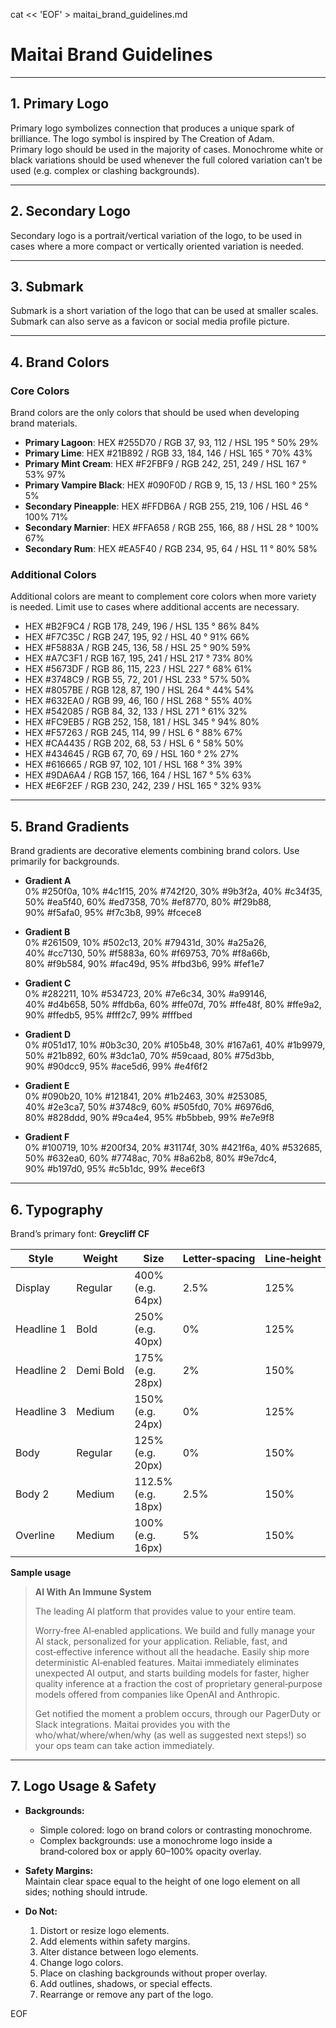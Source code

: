cat << 'EOF' > maitai_brand_guidelines.md
# Maitai Brand Guidelines

---

## 1. Primary Logo  
Primary logo symbolizes connection that produces a unique spark of brilliance. The logo symbol is inspired by The Creation of Adam.  
Primary logo should be used in the majority of cases. Monochrome white or black variations should be used whenever the full colored variation can’t be used (e.g. complex or clashing backgrounds).

---

## 2. Secondary Logo  
Secondary logo is a portrait/vertical variation of the logo, to be used in cases where a more compact or vertically oriented variation is needed.

---

## 3. Submark  
Submark is a short variation of the logo that can be used at smaller scales. Submark can also serve as a favicon or social media profile picture.

---

## 4. Brand Colors

### Core Colors  
Brand colors are the only colors that should be used when developing brand materials.  
- **Primary Lagoon**: HEX #255D70 / RGB 37, 93, 112 / HSL 195 ° 50% 29%  
- **Primary Lime**: HEX #21B892 / RGB 33, 184, 146 / HSL 165 ° 70% 43%  
- **Primary Mint Cream**: HEX #F2FBF9 / RGB 242, 251, 249 / HSL 167 ° 53% 97%  
- **Primary Vampire Black**: HEX #090F0D / RGB 9, 15, 13 / HSL 160 ° 25% 5%  
- **Secondary Pineapple**: HEX #FFDB6A / RGB 255, 219, 106 / HSL 46 ° 100% 71%  
- **Secondary Marnier**: HEX #FFA658 / RGB 255, 166, 88 / HSL 28 ° 100% 67%  
- **Secondary Rum**: HEX #EA5F40 / RGB 234, 95, 64 / HSL 11 ° 80% 58%

### Additional Colors  
Additional colors are meant to complement core colors when more variety is needed. Limit use to cases where additional accents are necessary.  
- HEX #B2F9C4 / RGB 178, 249, 196 / HSL 135 ° 86% 84%  
- HEX #F7C35C / RGB 247, 195, 92  / HSL 40 ° 91% 66%  
- HEX #F5883A / RGB 245, 136, 58  / HSL 25 ° 90% 59%  
- HEX #A7C3F1 / RGB 167, 195, 241 / HSL 217 ° 73% 80%  
- HEX #5673DF / RGB 86, 115, 223  / HSL 227 ° 68% 61%  
- HEX #3748C9 / RGB 55, 72, 201   / HSL 233 ° 57% 50%  
- HEX #8057BE / RGB 128, 87, 190  / HSL 264 ° 44% 54%  
- HEX #632EA0 / RGB 99, 46, 160   / HSL 268 ° 55% 40%  
- HEX #542085 / RGB 84, 32, 133   / HSL 271 ° 61% 32%  
- HEX #FC9EB5 / RGB 252, 158, 181 / HSL 345 ° 94% 80%  
- HEX #F57263 / RGB 245, 114, 99  / HSL 6 ° 88% 67%  
- HEX #CA4435 / RGB 202, 68, 53   / HSL 6 ° 58% 50%  
- HEX #434645 / RGB 67, 70, 69   / HSL 160 ° 2% 27%  
- HEX #616665 / RGB 97, 102, 101 / HSL 168 ° 3% 39%  
- HEX #9DA6A4 / RGB 157, 166, 164 / HSL 167 ° 5% 63%  
- HEX #E6F2EF / RGB 230, 242, 239 / HSL 165 ° 32% 93%

---

## 5. Brand Gradients  
Brand gradients are decorative elements combining brand colors. Use primarily for backgrounds.

- **Gradient A**  
  0% #250f0a, 10% #4c1f15, 20% #742f20, 30% #9b3f2a, 40% #c34f35, 50% #ea5f40, 60% #ed7358, 70% #ef8770, 80% #f29b88, 90% #f5afa0, 95% #f7c3b8, 99% #fcece8

- **Gradient B**  
  0% #261509, 10% #502c13, 20% #79431d, 30% #a25a26, 40% #cc7130, 50% #f5883a, 60% #f69753, 70% #f8a66b, 80% #f9b584, 90% #fac49d, 95% #fbd3b6, 99% #fef1e7

- **Gradient C**  
  0% #282211, 10% #534723, 20% #7e6c34, 30% #a99146, 40% #d4b658, 50% #ffdb6a, 60% #ffe07d, 70% #ffe48f, 80% #ffe9a2, 90% #ffedb5, 95% #fff2c7, 99% #fffbed

- **Gradient D**  
  0% #051d17, 10% #0b3c30, 20% #105b48, 30% #167a61, 40% #1b9979, 50% #21b892, 60% #3dc1a0, 70% #59caad, 80% #75d3bb, 90% #90dcc9, 95% #ace5d6, 99% #e4f6f2

- **Gradient E**  
  0% #090b20, 10% #121841, 20% #1b2463, 30% #253085, 40% #2e3ca7, 50% #3748c9, 60% #505fd0, 70% #6976d6, 80% #828ddd, 90% #9ca4e4, 95% #b5bbeb, 99% #e7e9f8

- **Gradient F**  
  0% #100719, 10% #200f34, 20% #31174f, 30% #421f6a, 40% #532685, 50% #632ea0, 60% #7748ac, 70% #8a62b8, 80% #9e7dc4, 90% #b197d0, 95% #c5b1dc, 99% #ece6f3

---

## 6. Typography  
Brand’s primary font: **Greycliff CF**  

| Style       | Weight         | Size            | Letter‑spacing | Line‑height |
|-------------|----------------|-----------------|----------------|-------------|
| Display     | Regular        | 400% (e.g. 64px)| 2.5%           | 125%        |
| Headline 1  | Bold           | 250% (e.g. 40px)| 0%             | 125%        |
| Headline 2  | Demi Bold      | 175% (e.g. 28px)| 2%             | 150%        |
| Headline 3  | Medium         | 150% (e.g. 24px)| 0%             | 125%        |
| Body        | Regular        | 125% (e.g. 20px)| 0%             | 150%        |
| Body 2      | Medium         | 112.5% (e.g. 18px)| 2.5%         | 150%        |
| Overline    | Medium         | 100% (e.g. 16px)| 5%             | 150%        |

**Sample usage**  
> **AI With An Immune System**  
>  
> The leading AI platform that provides value to your entire team.  
>  
> Worry‑free AI‑enabled applications. We build and fully manage your AI stack, personalized for your application. Reliable, fast, and cost‑effective inference without all the headache. Easily ship more deterministic AI‑enabled features. Maitai immediately eliminates unexpected AI output, and starts building models for faster, higher quality inference at a fraction the cost of proprietary general‑purpose models offered from companies like OpenAI and Anthropic.  
>  
> Get notified the moment a problem occurs, through our PagerDuty or Slack integrations. Maitai provides you with the who/what/where/when/why (as well as suggested next steps!) so your ops team can take action immediately.

---

## 7. Logo Usage & Safety  

- **Backgrounds:**  
  - Simple colored: logo on brand colors or contrasting monochrome.  
  - Complex backgrounds: use a monochrome logo inside a brand‑colored box or apply 60–100% opacity overlay.

- **Safety Margins:**  
  Maintain clear space equal to the height of one logo element on all sides; nothing should intrude.

- **Do Not:**  
  1. Distort or resize logo elements.  
  2. Add elements within safety margins.  
  3. Alter distance between logo elements.  
  4. Change logo colors.  
  5. Place on clashing backgrounds without proper overlay.  
  6. Add outlines, shadows, or special effects.  
  7. Rearrange or remove any part of the logo.

EOF